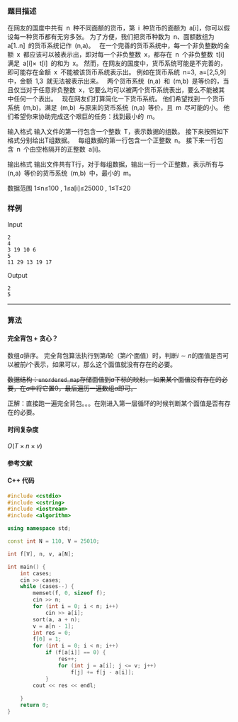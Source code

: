 ### 题目描述

在网友的国度中共有 n 种不同面额的货币，第 i 种货币的面额为 a[i]，你可以假设每一种货币都有无穷多张。
为了方便，我们把货币种数为 n、面额数组为 a[1..n] 的货币系统记作 (n,a)。 
在一个完善的货币系统中，每一个非负整数的金额 x 都应该可以被表示出，即对每一个非负整数 x，都存在 n 个非负整数 t[i] 满足 a[i]× t[i] 的和为 x。
然而，在网友的国度中，货币系统可能是不完善的，即可能存在金额 x 不能被该货币系统表示出。
例如在货币系统 n=3, a=[2,5,9] 中，金额 1,3 就无法被表示出来。 
两个货币系统 (n,a) 和 (m,b) 是等价的，当且仅当对于任意非负整数 x，它要么均可以被两个货币系统表出，要么不能被其中任何一个表出。 
现在网友们打算简化一下货币系统。
他们希望找到一个货币系统 (m,b)，满足 (m,b) 与原来的货币系统 (n,a) 等价，且 m 尽可能的小。
他们希望你来协助完成这个艰巨的任务：找到最小的 m。

输入格式
输入文件的第一行包含一个整数 T，表示数据的组数。
接下来按照如下格式分别给出T组数据。 
每组数据的第一行包含一个正整数 n。
接下来一行包含 n 个由空格隔开的正整数 a[i]。

输出格式
输出文件共有T行，对于每组数据，输出一行一个正整数，表示所有与 (n,a) 等价的货币系统 (m,b) 中，最小的 m。

数据范围
1≤n≤100 ,
1≤a[i]≤25000 ,
1≤T≤20

### 样例

Input

```
2 
4 
3 19 10 6 
5 
11 29 13 19 17 
```

Output

```
2
5
```

----------

### 算法
#### 完全背包 + 贪心？

数组$a$排序。
完全背包算法执行到第$i$轮（第$i$个面值）时，判断$i \sim n$的面值是否可以被前$i$个表示，如果可以，那么这个面值就没有存在的必要。

~~数据结构：`unordered_map`存储面值到$a$下标的映射。
如果某个面值没有存在的必要，在$a$中将它置0，最后遍历一遍数组$a$即可。~~

正解：直接跑一遍完全背包。。。在刚进入第一层循环的时候判断某个面值是否有存在的必要。

#### 时间复杂度

$O(T \times n \times v)$

#### 参考文献

#### C++ 代码

``` cpp
#include <cstdio>
#include <cstring>
#include <iostream>
#include <algorithm>

using namespace std;

const int N = 110, V = 25010;

int f[V], n, v, a[N];

int main() {
    int cases;
    cin >> cases;
    while (cases--) {
        memset(f, 0, sizeof f);
        cin >> n;
        for (int i = 0; i < n; i++)
            cin >> a[i];
        sort(a, a + n);
        v = a[n - 1];
        int res = 0;
        f[0] = 1;
        for (int i = 0; i < n; i++)
            if (f[a[i]] == 0) {
                res++;
                for (int j = a[i]; j <= v; j++)
                    f[j] += f[j - a[i]];
            }
        cout << res << endl;
            
    }
    return 0;
}
```